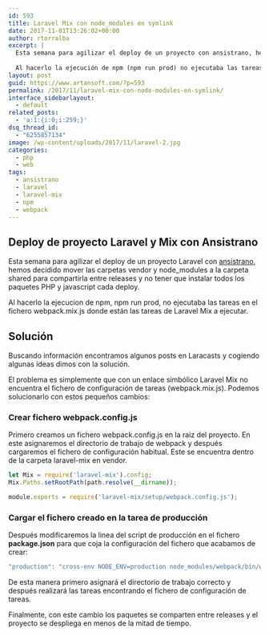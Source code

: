 ```yaml
---
id: 593
title: Laravel Mix con node_modules en symlink
date: 2017-11-01T13:26:02+00:00
author: rtorralba
excerpt: |
  Esta semana para agilizar el deploy de un proyecto con ansistrano, hemos decidido mover las carpetas vendor y node_modules a la carpeta shared para compartirla entre releases y no tener que instalar todos los paquetes PHP y javascript cada deploy.
  
  Al hacerlo la ejecución de npm (npm run prod) no ejecutaba las tareas en el fichero webpack.mix.js donde están las tareas de Laravel Mix a ejecutar.
layout: post
guid: https://www.artansoft.com/?p=593
permalink: /2017/11/laravel-mix-con-node-modules-en-symlink/
interface_sidebarlayout:
  - default
related_posts:
  - 'a:1:{i:0;i:259;}'
dsq_thread_id:
  - "6255857134"
image: /wp-content/uploads/2017/11/laravel-2.jpg
categories:
  - php
  - web
tags:
  - ansistrano
  - laravel
  - laravel-mix
  - npm
  - webpack
---
```

## Deploy de proyecto Laravel y Mix con Ansistrano

Esta semana para agilizar el deploy de un proyecto Laravel con [ansistrano](https://www.artansoft.com/2016/05/deploy-de-proyectos-php-ansistrano/), hemos decidido mover las carpetas vendor y node_modules a la carpeta shared para compartirla entre releases y no tener que instalar todos los paquetes PHP y javascript cada deploy.

Al hacerlo la ejecucion de npm, npm run prod, no ejecutaba las tareas en el fichero webpack.mix.js donde están las tareas de Laravel Mix a ejecutar.

## Solución

Buscando información encontramos algunos posts en Laracasts y cogiendo algunas ideas dimos con la solución.

El problema es simplemente que con un enlace simbólico Laravel Mix no encuentra el fichero de configuración de tareas (webpack.mix.js). Podemos solucionarlo con estos pequeños cambios:

### Crear fichero webpack.config.js

Primero creamos un fichero webpack.config.js en la raiz del proyecto. En este asignaremos el directorio de trabajo de webpack y después cargaremos el fichero de configuración habitual. Este se encuentra dentro de la carpeta laravel-mix en vendor.

```javascript
let Mix = require('laravel-mix').config;
Mix.Paths.setRootPath(path.resolve(__dirname));

module.exports = require('laravel-mix/setup/webpack.config.js');
```

### Cargar el fichero creado en la tarea de producción

Después modificaremos la linea del script de producción en el fichero **package.json** para que coja la configuración del fichero que acabamos de crear:

```javascript
"production": "cross-env NODE_ENV=production node_modules/webpack/bin/webpack.js --no-progress --hide-modules --config=webpack.config.js"
```

De esta manera primero asignará el directorio de trabajo correcto y después realizará las tareas encontrando el fichero de configuración de tareas.

Finalmente, con este cambio los paquetes se comparten entre releases y el proyecto se despliega en menos de la mitad de tiempo.
